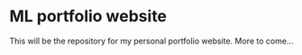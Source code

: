 # ML portfolio website
This will be the repository for my personal portfolio website. More to come...
